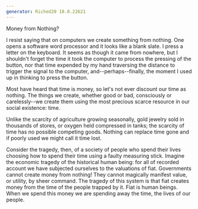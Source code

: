 ```yaml
---
generator: Riched20 10.0.22621
---
```


Money from Nothing?

I resist saying that on computers we create something from nothing. One
opens a software word processor and it looks like a blank slate. I press
a letter on the keyboard. It seems as though it came from nowhere, but I
shouldn\'t forget the time it took the computer to process the pressing
of the button, nor that time expended by my hand traversing the distance
to trigger the signal to the computer, and\--perhaps\--finally, the
moment I used up in thinking to press the button.

Most have heard that time is money, so let\'s not ever discount our time
as nothing. The things we create, whether good or bad, consciously or
carelessly\--we create them using the most precious scarce resource in
our social existence: time.

Unlike the scarcity of agriculture growing seasonally, gold jewelry sold
in thousands of stores, or oxygen held compressed in tanks; the scarcity
of time has no possible competing goods. Nothing can replace time gone
and if poorly used we might call it time lost.

Consider the tragedy, then, of a society of people who spend their lives
choosing how to spend their time using a faulty measuring stick. Imagine
the economic tragedy of the historical human being: for all of recorded
account we have subjected ourselves to the valuations of fiat.
Governments cannot create money from nothing! They cannot magically
manifest value, or utility, by sheer command. The tragedy of this system
is that fiat creates money from the time of the people trapped by it.
Fiat is human beings. When we spend this money we are spending away the
time, the lives of our people.
